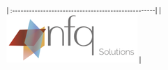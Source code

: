 | :---------------------------------------------------|
| ![](../docs/_static/nfq-solutions-logo-300x111.png) |
